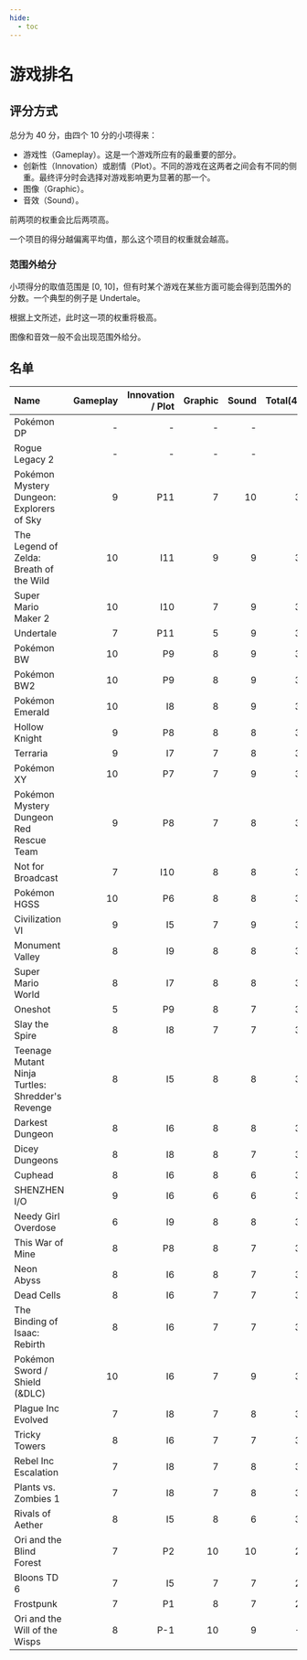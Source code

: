 ```yaml
---
hide:
  - toc
---
```


# 游戏排名

## 评分方式

总分为 40 分，由四个 10 分的小项得来：

- 游戏性（Gameplay）。这是一个游戏所应有的最重要的部分。
- 创新性（Innovation）或剧情（Plot）。不同的游戏在这两者之间会有不同的侧重。最终评分时会选择对游戏影响更为显著的那一个。
- 图像（Graphic）。
- 音效（Sound）。

前两项的权重会比后两项高。

一个项目的得分越偏离平均值，那么这个项目的权重就会越高。

### 范围外给分

小项得分的取值范围是 [0, 10]，但有时某个游戏在某些方面可能会得到范围外的分数。一个典型的例子是 Undertale。

根据上文所述，此时这一项的权重将极高。

图像和音效一般不会出现范围外给分。

## 名单

|Name|Gameplay|Innovation / Plot|Graphic|Sound|Total(40)|Status|
|:--|--:|--:|--:|--:|--:|--:|
|Pokémon DP|-|-|-|-|-|Pending|
|Rogue Legacy 2|-|-|-|-|-|Pending|
|Pokémon Mystery Dungeon: Explorers of Sky|9|P11|7|10|39|Rated|
|The Legend of Zelda: Breath of the Wild|10|I11|9|9|39|Pending|
|Super Mario Maker 2|10|I10|7|9|38|Rated|
|Undertale|7|P11|5|9|38|Rated|
|Pokémon BW|10|P9|8|9|37|Rated|
|Pokémon BW2|10|P9|8|9|37|Rated|
|Pokémon Emerald|10|I8|8|9|36|Rated|
|Hollow Knight|9|P8|8|8|36|Rated|
|Terraria|9|I7|7|8|36|Pending|
|Pokémon XY|10|P7|7|9|35|Rated|
|Pokémon Mystery Dungeon Red Rescue Team|9|P8|7|8|35|Rated|
|Not for Broadcast|7|I10|8|8|35|Rated|
|Pokémon HGSS|10|P6|8|8|34|Rated|
|Civilization VI|9|I5|7|9|34|Pending|
|Monument Valley|8|I9|8|8|34|Rated|
|Super Mario World|8|I7|8|8|34|Rated|
|Oneshot|5|P9|8|7|34|Rated|
|Slay the Spire|8|I8|7|7|34|Pending|
|Teenage Mutant Ninja Turtles: Shredder's Revenge|8|I5|8|8|34|Pending|
|Darkest Dungeon|8|I6|8|8|32|Rated|
|Dicey Dungeons|8|I8|8|7|32|Rated|
|Cuphead|8|I6|8|6|32|Rated|
|SHENZHEN I/O|9|I6|6|6|32|Pending|
|Needy Girl Overdose|6|I9|8|8|31|Pending|
|This War of Mine|8|P8|8|7|31|Rated|
|Neon Abyss|8|I6|8|7|31|Pending|
|Dead Cells|8|I6|7|7|31|Pending|
|The Binding of Isaac: Rebirth|8|I6|7|7|31|Pending|
|Pokémon Sword / Shield (&DLC)|10|I6|7|9|30|Rated|
|Plague Inc Evolved|7|I8|7|8|30|Rated|
|Tricky Towers|8|I6|7|7|30|Rated|
|Rebel Inc Escalation|7|I8|7|8|30|Pending|
|Plants vs. Zombies 1|7|I8|7|8|30|Rated|
|Rivals of Aether|8|I5|8|6|30|Rated|
|Ori and the Blind Forest|7|P2|10|10|29|Rated|
|Bloons TD 6|7|I5|7|7|29|Pending|
|Frostpunk|7|P1|8|7|25|Rated|
|Ori and the Will of the Wisps|8|P-1|10|9|-6|Rated|
